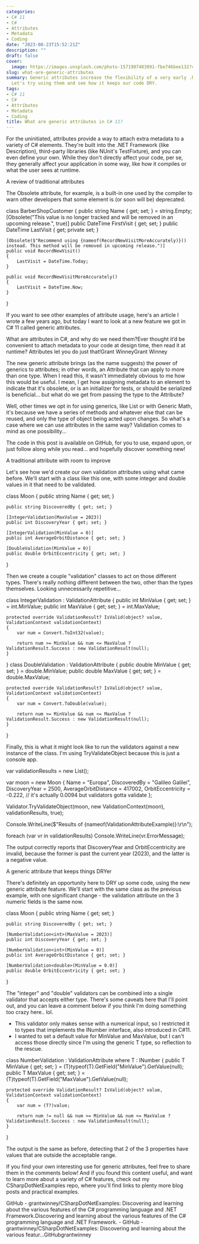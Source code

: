 ```yaml
---
categories:
- C# 11
- C#
- Attributes
- Metadata
- Coding
date: "2023-08-23T15:52:21Z"
description: ""
draft: false
cover:
  image: https://images.unsplash.com/photo-1571907483091-fbe746bee132?crop=entropy&cs=tinysrgb&fit=max&fm=jpg&ixid=M3wxMTc3M3wwfDF8c2VhcmNofDF8fHRhZ3N8ZW58MHx8fHwxNjkyODIwODE5fDA&ixlib=rb-4.0.3&q=80&w=2000
slug: what-are-generic-attributes
summary: Generic attributes increase the flexibility of a very early .NET feature.
  Let's try using them and see how it keeps our code DRY.
tags:
- C# 11
- C#
- Attributes
- Metadata
- Coding
title: What are generic attributes in C# 11?
---
```



For the uninitiated, attributes provide a way to attach extra metadata to a variety of C# elements. They're built into the .NET Framework (like Description), third-party libraries (like NUnit's TestFixture), and you can even define your own. While they don't directly affect your code, per se, they generally affect your application in some way, like how it compiles or what the user sees at runtime.


A review of traditional attributes

The Obsolete attribute, for example, is a built-in one used by the compiler to warn other developers that some element is (or soon will be) deprecated.

class BarberShopCustomer
{
    public string Name { get; set; } = string.Empty;
    [Obsolete("This value is no longer tracked and will be removed in an upcoming release.", true)]
    public DateTime FirstVisit { get; set; }
    public DateTime LastVisit { get; private set; }

    [Obsolete($"Recommend using {nameof(RecordNewVisitMoreAccurately)}() instead. This method will be removed in upcoming release.")]
    public void RecordNewVisit()
    {
        LastVisit = DateTime.Today;
    }

    public void RecordNewVisitMoreAccurately()
    {
        LastVisit = DateTime.Now;
    }
}

If you want to see other examples of attribute usage, here's an article I wrote a few years ago, but today I want to look at a new feature we got in C# 11 called generic attributes.

What are attributes in C#, and why do we need them?Ever thought it’d be convenient to attach metadata to your code at design time, then read it at runtime? Attributes let you do just that!Grant WinneyGrant Winney

The new generic attribute brings (as the name suggests) the power of generics to attributes; in other words, an Attribute that can apply to more than one type. When I read this, it wasn't immediately obvious to me how this would be useful. I mean, I get how assigning metadata to an element to indicate that it's obsolete, or is an initializer for tests, or should be serialized is beneficial... but what do we get from passing the type to the Attribute?

Well, other times we opt in for using generics, like List<T> or with Generic Math, it's because we have a series of methods and whatever else that can be reused, and only the type of object being acted upon changes. So what's a case where we can use attributes in the same way? Validation comes to mind as one possibility...



The code in this post is available on GitHub, for you to use, expand upon, or just follow along while you read... and hopefully discover something new!




A traditional attribute with room to improve

Let's see how we'd create our own validation attributes using what came before. We'll start with a class like this one, with some integer and double values in it that need to be validated.

class Moon
{
    public string Name { get; set; }

    public string DiscoveredBy { get; set; }

    [IntegerValidation(MaxValue = 2023)]
    public int DiscoveryYear { get; set; }

    [IntegerValidation(MinValue = 0)]
    public int AverageOrbitDistance { get; set; }

    [DoubleValidation(MinValue = 0)]
    public double OrbitEccentricity { get; set; }
}

Then we create a couple "validation" classes to act on those different types. There's really nothing different between the two, other than the types themselves. Looking unnecessarily repetitive...

class IntegerValidation : ValidationAttribute
{
    public int MinValue { get; set; } = int.MinValue;
    public int MaxValue { get; set; } = int.MaxValue;

    protected override ValidationResult? IsValid(object? value, ValidationContext validationContext)
    {
        var num = Convert.ToInt32(value);

        return num >= MinValue && num <= MaxValue ? ValidationResult.Success : new ValidationResult(null);
    }
}
class DoubleValidation : ValidationAttribute
{
    public double MinValue { get; set; } = double.MinValue;
    public double MaxValue { get; set; } = double.MaxValue;

    protected override ValidationResult? IsValid(object? value, ValidationContext validationContext)
    {
        var num = Convert.ToDouble(value);
          
        return num >= MinValue && num <= MaxValue ? ValidationResult.Success : new ValidationResult(null);
    }
}

Finally, this is what it might look like to run the validators against a new instance of the class. I'm using TryValidateObject because this is just a console app.

var validationResults = new List<ValidationResult>();

var moon = new Moon
{
    Name = "Europa",
    DiscoveredBy = "Galileo Galilei",
    DiscoveryYear = 2500,
    AverageOrbitDistance = 417002,
    OrbitEccentricity = -0.222,  // it's actually 0.0094 but validators gotta validate
};

Validator.TryValidateObject(moon, new ValidationContext(moon), validationResults, true);

Console.WriteLine($"Results of {nameof(ValidationAttributeExample)}:\r\n");

foreach (var vr in validationResults)
    Console.WriteLine(vr.ErrorMessage);

The output correctly reports that DiscoveryYear and OrbitEccentricity are invalid, because the former is past the current year (2023), and the latter is a negative value.


A generic attribute that keeps things DRYer

There's definitely an opportunity here to DRY up some code, using the new generic attribute feature. We'll start with the same class as the previous example, with one significant change - the validation attribute on the 3 numeric fields is the same now.

class Moon
{
    public string Name { get; set; }

    public string DiscoveredBy { get; set; }

    [NumberValidation<int>(MaxValue = 2023)]
    public int DiscoveryYear { get; set; }

    [NumberValidation<int>(MinValue = 0)]
    public int AverageOrbitDistance { get; set; }

    [NumberValidation<double>(MinValue = 0.0)]
    public double OrbitEccentricity { get; set; }
}

The "integer" and "double" validators can be combined into a single validator that accepts either type. There's some caveats here that I'll point out, and you can leave a comment below if you think I'm doing something too crazy here.. lol.

 * This validator only makes sense with a numerical input, so I restricted it to types that implements the INumber<T> interface, also introduced in C#11.
 * I wanted to set a default value for MinValue and MaxValue, but I can't access those directly since I'm using the generic T type, so reflection to the rescue.

class NumberValidation<T> : ValidationAttribute where T : INumber<T>
{
    public T MinValue { get; set; } = (T)typeof(T).GetField("MinValue").GetValue(null);
    public T MaxValue { get; set; } = (T)typeof(T).GetField("MaxValue").GetValue(null);

    protected override ValidationResult? IsValid(object? value, ValidationContext validationContext)
    {
        var num = (T?)value;

        return num != null && num >= MinValue && num <= MaxValue ? ValidationResult.Success : new ValidationResult(null);
    }
}

The output is the same as before, detecting that 2 of the 3 properties have values that are outside the acceptable range.

If you find your own interesting use for generic attributes, feel free to share them in the comments below! And if you found this content useful, and want to learn more about a variety of C# features, check out my CSharpDotNetExamples repo, where you'll find links to plenty more blog posts and practical examples.

GitHub - grantwinney/CSharpDotNetExamples: Discovering and learning about the various features of the C# programming language and .NET Framework.Discovering and learning about the various features of the C# programming language and .NET Framework. - GitHub - grantwinney/CSharpDotNetExamples: Discovering and learning about the various featur…GitHubgrantwinney
